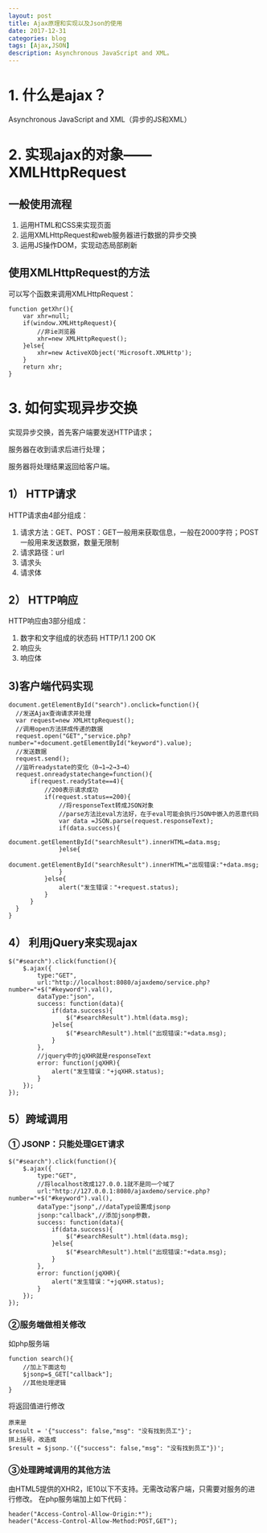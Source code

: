 ```yaml
---
layout: post
title: Ajax原理和实现以及Json的使用
date: 2017-12-31
categories: blog
tags: [Ajax,JSON]
description: Asynchronous JavaScript and XML。
---
```


# 1. 什么是ajax？

   Asynchronous JavaScript and XML（异步的JS和XML）

# 2. 实现ajax的对象——XMLHttpRequest

## 一般使用流程
1. 运用HTML和CSS来实现页面
2. 运用XMLHttpRequest和web服务器进行数据的异步交换
3. 运用JS操作DOM，实现动态局部刷新

## 使用XMLHttpRequest的方法

可以写个函数来调用XMLHttpRequest：

    function getXhr(){
		var xhr=null;
		if(window.XMLHttpRequest){
			//非ie浏览器
			xhr=new XMLHttpRequest();
		}else{
			xhr=new ActiveXObject('Microsoft.XMLHttp');
		}
		return xhr;
    }

# 3. 如何实现异步交换
   实现异步交换，首先客户端要发送HTTP请求；
   
   服务器在收到请求后进行处理；

   服务器将处理结果返回给客户端。

## 1） HTTP请求
   HTTP请求由4部分组成：

1. 请求方法：GET、POST：GET一般用来获取信息，一般在2000字符；POST一般用来发送数据，数量无限制
2. 请求路径：url
3. 请求头
4. 请求体

## 2） HTTP响应
   HTTP响应由3部分组成：

1. 数字和文字组成的状态码 HTTP/1.1 200 OK
2. 响应头
3. 响应体

## 3)客户端代码实现
    document.getElementById("search").onclick=function(){
	  //发送Ajax查询请求并处理
      var request=new XMLHttpRequest();
      //调用open方法拼成传递的数据
	  request.open("GET","service.php?number="+document.getElementById("keyword").value);
      //发送数据
	  request.send();
	  //监听readystate的变化（0→1→2→3→4）
      request.onreadystatechange=function(){
	  	  if(request.readyState==4){
              //200表示请求成功
			  if(request.status==200){
				  //将responseText转成JSON对象
				  //parse方法比eval方法好，在于eval可能会执行JSON中嵌入的恶意代码
				  var data =JSON.parse(request.responseText);
				  if(data.success){
					  document.getElementById("searchResult").innerHTML=data.msg;
				  }else{
					  document.getElementById("searchResult").innerHTML="出现错误:"+data.msg;
				  }
			  }else{
				  alert("发生错误："+request.status);
			  }
		  }
	  }
    }

## 4） 利用jQuery来实现ajax
    $("#search").click(function(){
		$.ajax({
			type:"GET",
			url:"http://localhost:8080/ajaxdemo/service.php?number="+$("#keyword").val(),
			dataType:"json",
			success: function(data){
				if(data.success){
					$("#searchResult").html(data.msg);
				}else{
					$("#searchResult").html("出现错误:"+data.msg);
				}
			},
			//jquery中的jqXHR就是responseText
			error: function(jqXHR){
				alert("发生错误："+jqXHR.status);
			}
		});
	});

## 5）跨域调用
### ① JSONP：只能处理GET请求

    $("#search").click(function(){
		$.ajax({
			type:"GET",
			//将localhost改成127.0.0.1就不是同一个域了
			url:"http://127.0.0.1:8080/ajaxdemo/service.php?number="+$("#keyword").val(),
			dataType:"jsonp",//dataType设置成jsonp
			jsonp:"callback",//添加jsonp参数，
			success: function(data){
				if(data.success){
					$("#searchResult").html(data.msg);
				}else{
					$("#searchResult").html("出现错误:"+data.msg);
				}
			},
			error: function(jqXHR){
				alert("发生错误："+jqXHR.status);
			}
		});
	});

### ②服务端做相关修改
如php服务端

    function search(){
	    //加上下面这句
		$jsonp=$_GET["callback"];
        //其他处理逻辑
    }

将返回值进行修改
    
	原来是
    $result = '{"success": false,"msg": "没有找到员工"}';
    拼上括号，改造成
    $result = $jsonp.'({"success": false,"msg": "没有找到员工"})';

### ③处理跨域调用的其他方法

由HTML5提供的XHR2，IE10以下不支持。无需改动客户端，只需要对服务的进行修改。
在php服务端加上如下代码：

    header("Access-Control-Allow-Origin:*"); 
    header("Access-Control-Allow-Method:POST,GET"); 